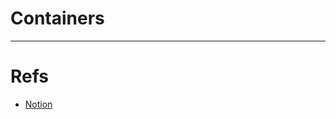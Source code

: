 # Containers


***
# Refs

* [Notion](https://ultra-recess-958.notion.site/Containers-90a1a34503194bc782583477ae79dd10)
